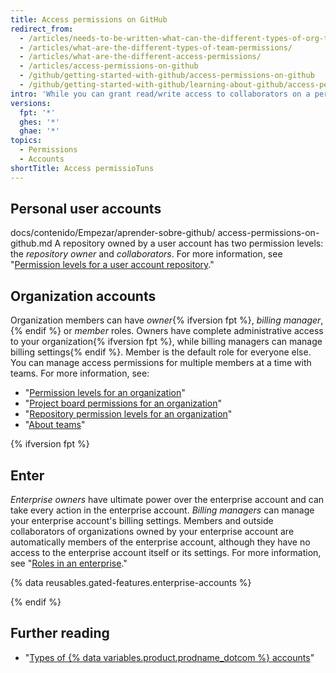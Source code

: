 ```yaml
---
title: Access permissions on GitHub
redirect_from:
  - /articles/needs-to-be-written-what-can-the-different-types-of-org-team-permissions-do/
  - /articles/what-are-the-different-types-of-team-permissions/
  - /articles/what-are-the-different-access-permissions/
  - /articles/access-permissions-on-github
  - /github/getting-started-with-github/access-permissions-on-github
  - /github/getting-started-with-github/learning-about-github/access-permissions-on-github
intro: 'While you can grant read/write access to collaborators on a personal repository, members of an organization can have more granular access permissions for the organization''s repositories.'
versions:
  fpt: '*'
  ghes: '*'
  ghae: '*'
topics:
  - Permissions
  - Accounts
shortTitle: Access permissioTuns
---
```

## Personal user accounts
docs/contenido/Empezar/aprender-sobre-github/ access-permissions-on-github.md
A repository owned by a user account has two permission levels: the *repository owner* and *collaborators*. For more information, see "[Permission levels for a user account repository](/articles/permission-levels-for-a-user-account-repository)."

## Organization accounts

Organization members can have *owner*{% ifversion fpt %}, *billing manager*,{% endif %} or *member* roles. Owners have complete administrative access to your organization{% ifversion fpt %}, while billing managers can manage billing settings{% endif %}. Member is the default role for everyone else. You can manage access permissions for multiple members at a time with teams. For more information, see:
- "[Permission levels for an organization](/articles/permission-levels-for-an-organization)"
- "[Project board permissions for an organization](/articles/project-board-permissions-for-an-organization)"
- "[Repository permission levels for an organization](/articles/repository-permission-levels-for-an-organization)"
- "[About teams](/articles/about-teams)"

{% ifversion fpt %}

## Enter


 

*Enterprise owners* have ultimate power over the enterprise account and can take every action in the enterprise account. *Billing managers* can manage your enterprise account's billing settings. Members and outside collaborators of organizations owned by your enterprise account are automatically members of the enterprise account, although they have no access to the enterprise account itself or its settings. For more information, see "[Roles in an enterprise](/github/setting-up-and-managing-your-enterprise/roles-in-an-enterprise)."

{% data reusables.gated-features.enterprise-accounts %}

{% endif %}

## Further reading

- "[Types of {% data variables.product.prodname_dotcom %} accounts](/articles/types-of-github-accounts)"
